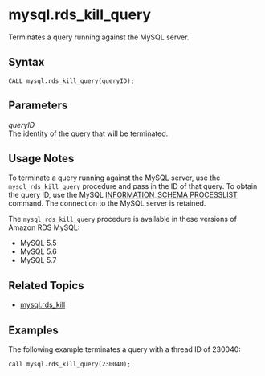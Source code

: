# mysql\.rds\_kill\_query<a name="mysql_rds_kill_query"></a>

Terminates a query running against the MySQL server\.

## Syntax<a name="mysql_rds_kill_query-syntax"></a>

```
CALL mysql.rds_kill_query(queryID);
```

## Parameters<a name="mysql_rds_kill_query-parameters"></a>

 *queryID*   
The identity of the query that will be terminated\.

## Usage Notes<a name="mysql_rds_kill_query-usage-notes"></a>

To terminate a query running against the MySQL server, use the `mysql_rds_kill_query` procedure and pass in the ID of that query\. To obtain the query ID, use the MySQL [INFORMATION\_SCHEMA PROCESSLIST](http://dev.mysql.com/doc/refman/5.6/en/processlist-table.html) command\. The connection to the MySQL server is retained\. 

The `mysql_rds_kill_query` procedure is available in these versions of Amazon RDS MySQL:
+ MySQL 5\.5
+ MySQL 5\.6
+ MySQL 5\.7

## Related Topics<a name="mysql_rds_kill_query.related"></a>
+ [mysql\.rds\_kill](mysql_rds_kill.md)

## Examples<a name="mysql_rds_kill_query-examples"></a>

The following example terminates a query with a thread ID of 230040:

```
call mysql.rds_kill_query(230040);               
```
